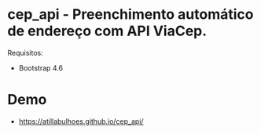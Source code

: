 # cep_api - Preenchimento automático de endereço com API ViaCep.

Requisitos:
 - Bootstrap 4.6   

# Demo
 - https://atillabulhoes.github.io/cep_api/
